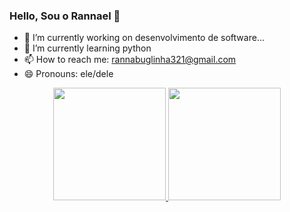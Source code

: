 ### Hello, Sou o Rannael 👋
- 🔭 I’m currently working on desenvolvimento de software...
- 🌱 I’m currently learning python
- 📫 How to reach me: rannabuglinha321@gmail.com
- 😄 Pronouns: ele/dele
<div align="center">
  <a href="https://github.com/rannael">
  <img height="180em" src="https://github-readme-stats.vercel.app/api?username=rannael&show_icons=true&theme=dark&include_all_commits=true&count_private=true"/>
  <img height="180em" src="https://github-readme-stats.vercel.app/api/top-langs/?username=rannael&layout=compact&langs_count=7&theme=dracula"/>
</div>
